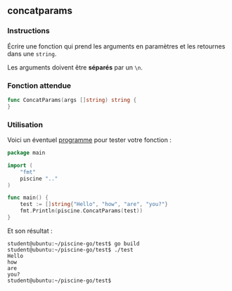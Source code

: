 ## concatparams

### Instructions

Écrire une fonction qui prend les arguments en paramètres et les retournes dans une `string`.

Les arguments doivent être **séparés** par un `\n`.

### Fonction attendue

```go
func ConcatParams(args []string) string {
}
```

### Utilisation

Voici un éventuel [programme](TODO-LINK) pour tester votre fonction :

```go
package main

import (
	"fmt"
	piscine ".."
)

func main() {
	test := []string{"Hello", "how", "are", "you?"}
	fmt.Println(piscine.ConcatParams(test))
}
```

Et son résultat :

```console
student@ubuntu:~/piscine-go/test$ go build
student@ubuntu:~/piscine-go/test$ ./test
Hello
how
are
you?
student@ubuntu:~/piscine-go/test$
```
